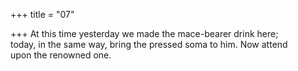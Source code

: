 +++
title = "07"

+++
At this time yesterday we made the mace-bearer drink here;  
today, in the same way, bring the pressed soma to him. Now attend  
upon the renowned one.  